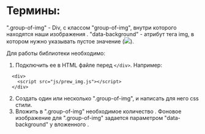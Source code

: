 # Термины:
".group-of-img" - Div, с классом "group-of-img", внутри которого находятся наши изображения <img>.
"data-background" - атрибут тега img, в котором нужно указывать пустое значение (<img src="some.jpg" data-background="">).

Для работы библиотеки необходимо:
1. Подключить ее в HTML файле перед ```</div>```. Например: 
```
  <div>
    <script src="js/prew_img.js"></script>
  </div>
```
2. Создать один или несколько ".group-of-img", и написать для него css стили.
3. Вложить в ".group-of-img" необходимое количество <img>. Фоновое изображение для ".group-of-img" задается параметром "data-background" у вложенного <img>.
